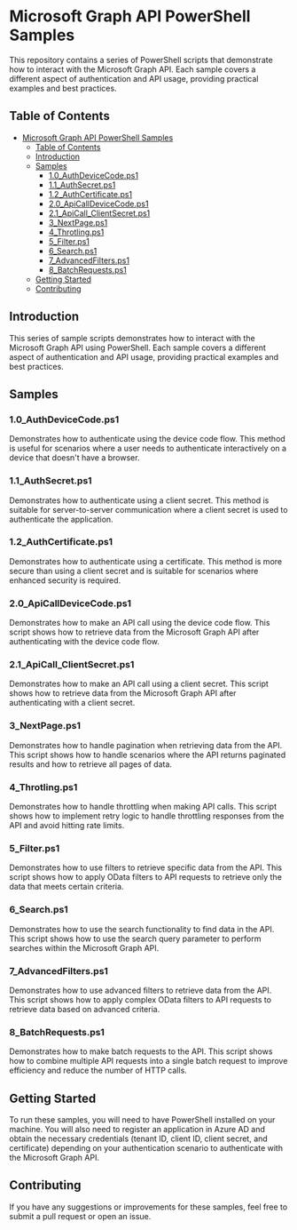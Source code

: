 # Microsoft Graph API PowerShell Samples

This repository contains a series of PowerShell scripts that demonstrate how to interact with the Microsoft Graph API. Each sample covers a different aspect of authentication and API usage, providing practical examples and best practices.

## Table of Contents

- [Microsoft Graph API PowerShell Samples](#microsoft-graph-api-powershell-samples)
  - [Table of Contents](#table-of-contents)
  - [Introduction](#introduction)
  - [Samples](#samples)
    - [1.0\_AuthDeviceCode.ps1](#10_authdevicecodeps1)
    - [1.1\_AuthSecret.ps1](#11_authsecretps1)
    - [1.2\_AuthCertificate.ps1](#12_authcertificateps1)
    - [2.0\_ApiCallDeviceCode.ps1](#20_apicalldevicecodeps1)
    - [2.1\_ApiCall\_ClientSecret.ps1](#21_apicall_clientsecretps1)
    - [3\_NextPage.ps1](#3_nextpageps1)
    - [4\_Throtling.ps1](#4_throtlingps1)
    - [5\_Filter.ps1](#5_filterps1)
    - [6\_Search.ps1](#6_searchps1)
    - [7\_AdvancedFilters.ps1](#7_advancedfiltersps1)
    - [8\_BatchRequests.ps1](#8_batchrequestsps1)
  - [Getting Started](#getting-started)
  - [Contributing](#contributing)

## Introduction

This series of sample scripts demonstrates how to interact with the Microsoft Graph API using PowerShell. Each sample covers a different aspect of authentication and API usage, providing practical examples and best practices.

## Samples

### 1.0_AuthDeviceCode.ps1

Demonstrates how to authenticate using the device code flow. This method is useful for scenarios where a user needs to authenticate interactively on a device that doesn't have a browser.

### 1.1_AuthSecret.ps1

Demonstrates how to authenticate using a client secret. This method is suitable for server-to-server communication where a client secret is used to authenticate the application.

### 1.2_AuthCertificate.ps1

Demonstrates how to authenticate using a certificate. This method is more secure than using a client secret and is suitable for scenarios where enhanced security is required.

### 2.0_ApiCallDeviceCode.ps1

Demonstrates how to make an API call using the device code flow. This script shows how to retrieve data from the Microsoft Graph API after authenticating with the device code flow.

### 2.1_ApiCall_ClientSecret.ps1

Demonstrates how to make an API call using a client secret. This script shows how to retrieve data from the Microsoft Graph API after authenticating with a client secret.

### 3_NextPage.ps1

Demonstrates how to handle pagination when retrieving data from the API. This script shows how to handle scenarios where the API returns paginated results and how to retrieve all pages of data.

### 4_Throtling.ps1

Demonstrates how to handle throttling when making API calls. This script shows how to implement retry logic to handle throttling responses from the API and avoid hitting rate limits.

### 5_Filter.ps1

Demonstrates how to use filters to retrieve specific data from the API. This script shows how to apply OData filters to API requests to retrieve only the data that meets certain criteria.

### 6_Search.ps1

Demonstrates how to use the search functionality to find data in the API. This script shows how to use the search query parameter to perform searches within the Microsoft Graph API.

### 7_AdvancedFilters.ps1

Demonstrates how to use advanced filters to retrieve data from the API. This script shows how to apply complex OData filters to API requests to retrieve data based on advanced criteria.

### 8_BatchRequests.ps1

Demonstrates how to make batch requests to the API. This script shows how to combine multiple API requests into a single batch request to improve efficiency and reduce the number of HTTP calls.

## Getting Started

To run these samples, you will need to have PowerShell installed on your machine. You will also need to register an application in Azure AD and obtain the necessary credentials (tenant ID, client ID, client secret, and certificate) depending on your authentication scenario to authenticate with the Microsoft Graph API.

## Contributing

If you have any suggestions or improvements for these samples, feel free to submit a pull request or open an issue.

